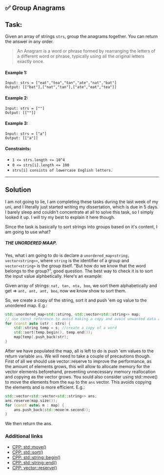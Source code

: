 ## ✅ Group Anagrams

## Task:

Given an array of strings `strs`, group the anagrams together. You can return the answer in any order.

> An Anagram is a word or phrase formed by rearranging the letters of a different word or phrase, typically using all the original letters exactly once.

#### Example 1:

```
Input: strs = ["eat","tea","tan","ate","nat","bat"]
Output: [["bat"],["nat","tan"],["ate","eat","tea"]]
```

#### Example 2:

```
Input: strs = [""]
Output: [[""]]
```

#### Example 3:

```
Input: strs = ["a"]
Output: [["a"]]
```

#### Constraints:

- `1 <= strs.length <= 10^4`
- `0 <= strs[i].length <= 100`
- `strs[i] consists of lowercase English letters.`

---

## Solution

I am not going to lie, I am completing these tasks during the last week of my uni, and I literally just started writing my dissertation, which is due in 5 days. I barely sleep and couldn't concentrate at all to solve this task, so I simply looked it up. I will try my best to explain it here though.

Since the task is basically to sort strings into groups based on it's content, I am going to use what?

##### THE UNORDERED MAAP.

Yes, what i am going to do is declare a `unordered_map<string, vector<string>>`, where `string` is the identifier of a group and `vector<string>` is the group itself. "But how do we know that the word belongs to the group?", good question. The best way to check it is to sort the input value alphbetically. Here's an example:

Given array of strings: `nat, tan, nta, boo`, we sort them alphabetically and get =>
`ant, ant, ant, boo`, now we know show to sort them.

So, we create a copy of the string, sort it and push 'em og value to the unordered map. E.g.:

```c++
std::unordered_map<std::stirng, std::vector<std::string>> map;
// use const reference to avoid making a copy and avoid unwanted data alteration
for (const auto &str : strs) {
    std::string temp = s; //create a copy of a word
    std::sort(temp.begin(), temp.end());
    map[temp].push_back(str);
}
```

After we have populated the map, all is left to do is push 'em values to the return variable `ans`. We will need to take a couple of precautions though. First of all we should use vector::reserve to improve the performance, as the amount of elements grows, this will allow to
allocate memory for the vector elements beforehand, preventing unnecessary memory reallocation and copying as the vector grows. You sould also consider using std::move() to move the elements from the `map` to the `ans` vector. This avoids copying the elements and is more efficient. E.g.:

```c++
std::vector<std::vector<std::string>> ans;
ans.reserve(map.size());
for (const auto& m : map) {
    ans.push_back(std::move(m.second));
}
```

We then return the ans.

### Additional links

- [CPP: std::move()](https://cplusplus.com/reference/utility/move/)
- [CPP: std::sort()](https://cplusplus.com/reference/algorithm/sort/)
- [CPP: std::string::begin()](https://cplusplus.com/reference/string/string/begin/)
- [CPP: std::string::end()](https://cplusplus.com/reference/string/string/end/)
- [CPP: vector::reserve()](https://cplusplus.com/reference/vector/vector/reserve/)
